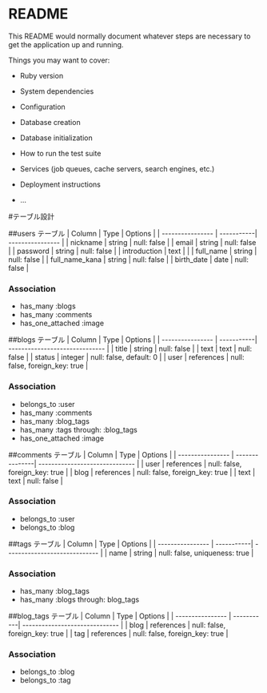 # README

This README would normally document whatever steps are necessary to get the
application up and running.

Things you may want to cover:

* Ruby version

* System dependencies

* Configuration

* Database creation

* Database initialization

* How to run the test suite

* Services (job queues, cache servers, search engines, etc.)

* Deployment instructions

* ...

#テーブル設計

##users テーブル
| Column           | Type       | Options          |
| ---------------- | -----------| ---------------- |
| nickname         | string     | null: false      |
| email            | string     | null: false      |
| password         | string     | null: false      |
| introduction     | text       |                  |
| full_name        | string     | null: false      |
| full_name_kana   | string     | null: false      |
| birth_date       | date       | null: false      |
### Association
- has_many         :blogs
- has_many         :comments
- has_one_attached :image

##blogs テーブル
| Column           | Type       | Options                        |
| ---------------- | -----------| ------------------------------ |
| title            | string     | null: false                    |
| text             | text       | null: false                    |
| status           | integer    | null: false,  default: 0       |
| user             | references | null: false, foreign_key: true |
### Association
- belongs_to       :user
- has_many         :comments
- has_many         :blog_tags
- has_many         :tags through: :blog_tags
- has_one_attached :image

##comments テーブル
| Column           | Type           | Options                        |
| ---------------- | ---------------| ------------------------------ |
| user             | references     | null: false, foreign_key: true |
| blog             | references     | null: false, foreign_key: true |
| text             | text           | null: false                    |

### Association
- belongs_to  :user
- belongs_to  :blog

##tags テーブル
| Column           | Type       | Options                       |
| ---------------- | -----------| ----------------------------- |
| name             | string     | null: false, uniqueness: true |

### Association
- has_many  :blog_tags
- has_many  :blogs through: blog_tags

##blog_tags テーブル
| Column           | Type       | Options                        |
| ---------------- | -----------| ------------------------------ |
| blog             | references | null: false, foreign_key: true |
| tag              | references | null: false, foreign_key: true |
### Association
- belongs_to :blog
- belongs_to :tag
